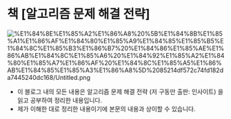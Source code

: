 # 책 [알고리즘 문제 해결 전략]

![%E1%84%8E%E1%85%A2%E1%86%A8%20%5B%E1%84%8B%E1%85%A1%E1%86%AF%E1%84%80%E1%85%A9%E1%84%85%E1%85%B5%E1%84%8C%E1%85%B3%E1%86%B7%20%E1%84%86%E1%85%AE%E1%86%AB%E1%84%8C%E1%85%A6%20%E1%84%92%E1%85%A2%E1%84%80%E1%85%A7%E1%86%AF%20%E1%84%8C%E1%85%A5%E1%86%AB%E1%84%85%E1%85%A3%E1%86%A8%5D%2085214df572c74fd182da7445240dc168/Untitled.png](%E1%84%8E%E1%85%A2%E1%86%A8%20%5B%E1%84%8B%E1%85%A1%E1%86%AF%E1%84%80%E1%85%A9%E1%84%85%E1%85%B5%E1%84%8C%E1%85%B3%E1%86%B7%20%E1%84%86%E1%85%AE%E1%86%AB%E1%84%8C%E1%85%A6%20%E1%84%92%E1%85%A2%E1%84%80%E1%85%A7%E1%86%AF%20%E1%84%8C%E1%85%A5%E1%86%AB%E1%84%85%E1%85%A3%E1%86%A8%5D%2085214df572c74fd182da7445240dc168/Untitled.png)

- 이 블로그 내의 모든 내용은 알고리즘 문제 해결 전략 (저 구동만 출판: 인사이트) 을 읽고 공부하여 정리한 내용입니다.
- 제가 이해한 대로 정리한 내용이기에 본문의 내용과 상이할 수 있습니다.